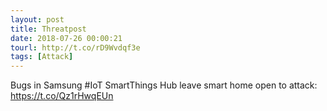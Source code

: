 ```yaml
---
layout: post
title: Threatpost
date: 2018-07-26 00:00:21
tourl: http://t.co/rD9Wvdqf3e
tags: [Attack]
---
```

Bugs in Samsung #IoT SmartThings Hub leave smart home open to attack: https://t.co/Qz1rHwqEUn